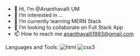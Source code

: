 - 👋 Hi, I’m @Ananthavalli UM
- 👀 I’m interested in ...
- 🌱 I’m currently learning MERN Stack
- 💞️ I’m looking to collaborate on Full Stack App
- 📫 How to reach me ananthavalli1993@gmail.com

<!---
AnanthavalliUM/AnanthavalliUM is a ✨ special ✨ repository because its `README.md` (this file) appears on your GitHub profile.
You can click the Preview link to take a look at your changes.
--->


Languages and Tools:
                 ![html](https://user-images.githubusercontent.com/100471735/202862210-0cf417c7-a897-4fb4-9866-16329ceaba77.png) ![css3](https://user-images.githubusercontent.com/100471735/202862310-f0f57fb8-c7f7-4faf-bf6c-04ca6d63c355.png)


  
